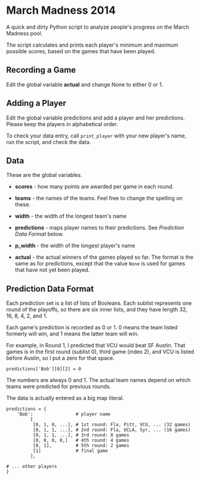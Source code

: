 # March Madness 2014

A quick and dirty Python script to analyze people's progress on the
March Madness pool.

The script calculates and prints each player's minimum and maximum
possible scores, based on the games that have been played.


## Recording a Game

Edit the global variable **actual** and change None to either 0 or 1.


## Adding a Player

Edit the global variable predictions and add a player and her predictions.
Please keep the players in alphabetical order.

To check your data entry, call `print_player` with your new player's name, run
the script, and check the data.


## Data

These are the global variables.

 - **scores** - how many points are awarded per game in each round.
 
 - **teams** - the names of the teams.  Feel free to change the spelling
    on these.
    
 - **width** - the width of the longest team's name
 
 - **predictions** - maps player names to their predictions.  See
   _Prediction Data Format_ below.
   
 - **p_width** - the width of the longest player's name   
 
 - **actual** - the actual winners of the games played so far.
   The format is the same as for predictions, except that the value
   `None` is used for games that have not yet been played.


## Prediction Data Format
 
Each prediction set is a list of lists of Booleans.  Each sublist
represents one round of the playoffs, so there are six inner lists,
and they have length  32, 16, 8, 4, 2, and 1.
 
Each game's prediction is recorded as 0 or 1.  0 means the team
listed formerly will win, and 1 means the latter team will win.
 
For example, in Round 1, I predicted that VCU would beat
SF Austin.  That games is in the first round (sublist 0), third game
(index 2), and VCU is listed before Austin, so I put a zero for that space.

    predictions['Bob'][0][2] = 0
    
The numbers are always 0 and 1.  The actual team names depend on which
teams were predicted for previous rounds.

The data is actually entered as a big map literal.

    predictions = {
        'Bob':                # player name
             [
              [0, 1, 0, ...], # 1st round: Fla, Pitt, VCU, ... (32 games)
              [0, 1, 1, ...], # 2nd round: Fla, UCLA, Syr, ... (16 games)
              [0, 1, 1, ...], # 3rd round: 8 games
              [0, 0, 0, 0,]   # 4th round: 4 games
              [0, 1],         # 5th round: 2 games
              [1]             # final game
             ],

    # ... other players
    }
 
 
